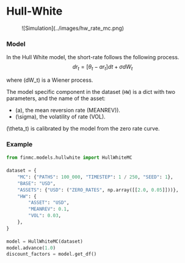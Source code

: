 # Hull-White

<figure markdown="1">
  ![Simulation](../images/hw_rate_mc.png)
</figure>

### Model

In the Hull White model, the short-rate follows the following process.
$$
dr_t = [\theta_t - a r_t]dt + \sigma dW_t
$$

where \(dW_t\) is a Wiener process.

The model specific component in the dataset (`HW`) is a dict with two parameters, and the name of the asset:

* \(a\), the mean reversion rate (MEANREV)).
* \(\sigma\), the volatility of rate (VOL).

\(\theta_t\) is calibrated by the model from the zero rate curve.

### Example

```python
from finmc.models.hullwhite import HullWhiteMC

dataset = {
    "MC": {"PATHS": 100_000, "TIMESTEP": 1 / 250, "SEED": 1},
    "BASE": "USD",
    "ASSETS": {"USD": ("ZERO_RATES", np.array([[2.0, 0.05]]))},
    "HW": {
        "ASSET": "USD",
        "MEANREV": 0.1,
        "VOL": 0.03,
    },
}

model = HullWhiteMC(dataset)
model.advance(1.0)
discount_factors = model.get_df()
```
